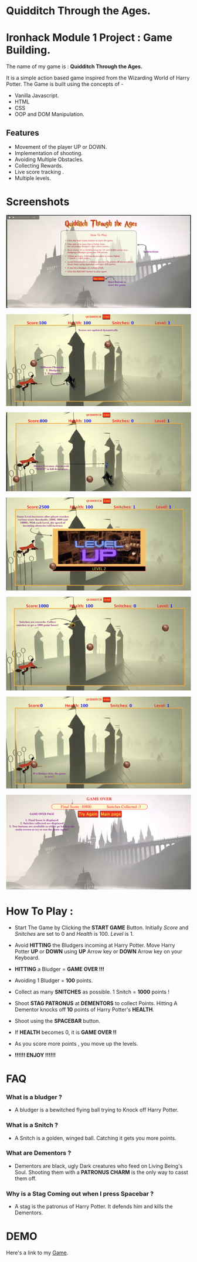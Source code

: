 # Quidditch Through the Ages.
# Ironhack Module 1 Project : Game Building.


The name of my game is : **Quidditch Through the Ages.**

It is a simple action based game inspired from the  Wizarding World of 
Harry Potter.
The Game is built using the concepts of -

* Vanilla Javascript.
* HTML
* CSS
* OOP and DOM Manipulation.
## Features

- Movement of the player UP or DOWN.
-  Implementation of shooting.
-  Avoiding Multiple Obstacles.
-  Collecting Rewards.
- Live score tracking .
- Multiple levels.

# Screenshots

![App Screenshot1](./images/Screenshot%202022-12-08%20at%2022.56.30.png)

![App Screenshot2](./images/Screenshot%202022-12-08%20at%2023.23.43.png)

![App Screenshot3](./images/Screenshot%202022-12-08%20at%2023.34.52.png)

![App Screenshot4](./images/Screenshot%202022-12-08%20at%2023.38.16.png)

![App Screenshot5](./images/Screenshot%202022-12-08%20at%2023.43.05.png)

![App Screenshot6](./images/Screenshot%202022-12-08%20at%2023.45.45.png)

![App Screenshot7](./images/Screenshot%202022-12-08%20at%2023.48.28.png)

# How To Play :

- Start The Game by Clicking the **START GAME** Button.
Initially *Score* and *Snitches* are set to 0 and *Health* is 100.
*Level* is 1.
- Avoid **HITTING** the Bludgers incoming at Harry Potter. Move Harry Potter **UP** or **DOWN** using **UP** Arrow key or **DOWN** Arrow key on your Keyboard. 
 - **HITTING** a Bludger = **GAME OVER !!!**

 - Avoiding 1 Bludger = **100** points.
 - Collect as many **SNITCHES** as possible. 1 Snitch = **1000** points !
 - Shoot **STAG PATRONUS** at **DEMENTORS**  to collect Points. Hitting A Dementor knocks off **10** points of Harry Potter's **HEALTH**.
 - Shoot using the **SPACEBAR** button.
 - If **HEALTH** becomes 0, it is **GAME OVER !!**
 - As you score more points , you move up the levels.
 - **!!!!!! ENJOY !!!!!!**

 # FAQ
### What is a bludger ?
- A bludger is a bewitched flying ball trying to Knock off Harry Potter.

### What is a Snitch ?
- A Snitch is a golden, winged ball. Catching it gets you more points.
### What are Dementors ?
- Dementors are black, ugly Dark creatures who feed on Living Being's Soul. Shooting them with a **PATRONUS CHARM** is the only way to casst them off.
### Why is a Stag Coming out when I press Spacebar ?
- A stag is the patronus of Harry Potter. It defends him and kills the Dementors.

# DEMO
Here's a link to my [Game](https://rumeli33.github.io/project1_game/).


